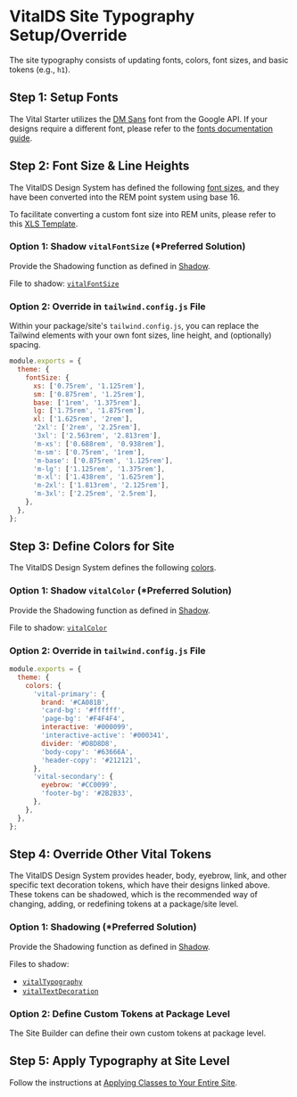 # VitalDS Site Typography Setup/Override

The site typography consists of updating fonts, colors, font sizes, and basic tokens (e.g., `h1`).

## Step 1: Setup Fonts

The Vital Starter utilizes the [DM Sans](https://fonts.google.com/specimen/DM+Sans) font from the
Google API. If your designs require a different font, please refer to the [fonts documentation
guide](/Development/Guides/BuildingSites/Typography/Fonts).

## Step 2: Font Size & Line Heights

The VitalDS Design System has defined the following [font
sizes](https://xd.adobe.com/view/fd6e4dde-2ecf-480a-aaaf-f5043cb04bf0-a83d/screen/d0c37949-f384-4a14-ad34-011d39ef62ba/specs/),
and they have been converted into the REM point system using base 16.

To facilitate converting a custom font size into REM units, please refer to this [XLS
Template](./assets/PXtoREMTemplate.xlsx).

### Option 1: Shadow `vitalFontSize` (*Preferred Solution)

Provide the Shadowing function as defined in [Shadow](./Vital_Shadow).

File to shadow:
[`vitalFontSize`](https://github.com/johnsonandjohnson/Bodiless-JS/blob/main/packages/vital-elements/src/components/Element/FontSize/tokens/vitalFontSize.ts)

### Option 2: Override in `tailwind.config.js` File

Within your package/site's `tailwind.config.js`, you can replace the Tailwind elements with
your own font sizes, line height, and (optionally) spacing.

```js
module.exports = {
  theme: {
    fontSize: {
      xs: ['0.75rem', '1.125rem'],
      sm: ['0.875rem', '1.25rem'],
      base: ['1rem', '1.375rem'],
      lg: ['1.75rem', '1.875rem'],
      xl: ['1.625rem', '2rem'],
      '2xl': ['2rem', '2.25rem'],
      '3xl': ['2.563rem', '2.813rem'],
      'm-xs': ['0.688rem', '0.938rem'],
      'm-sm': ['0.75rem', '1rem'],
      'm-base': ['0.875rem', '1.125rem'],
      'm-lg': ['1.125rem', '1.375rem'],
      'm-xl': ['1.438rem', '1.625rem'],
      'm-2xl': ['1.813rem', '2.125rem'],
      'm-3xl': ['2.25rem', '2.5rem'],
    },
  },
};
```

## Step 3: Define Colors for Site

The VitalDS Design System defines the following
[colors](https://xd.adobe.com/view/fd6e4dde-2ecf-480a-aaaf-f5043cb04bf0-a83d/screen/96d7b2f3-6afb-45fb-b808-075a24af2434/specs/).

### Option 1: Shadow `vitalColor` (*Preferred Solution)

Provide the Shadowing function as defined in [Shadow](./Vital_Shadow).

File to shadow:
[`vitalColor`](https://github.com/johnsonandjohnson/Bodiless-JS/blob/main/packages/vital-elements/src/components/Element/Color/tokens/vitalColor.ts)

### Option 2: Override in `tailwind.config.js` File

```js
module.exports = {
  theme: {
    colors: {
      'vital-primary': {
        brand: '#CA081B',
        'card-bg': '#ffffff',
        'page-bg': '#F4F4F4',
        interactive: '#000099',
        'interactive-active': '#000341',
        divider: '#D8D8D8',
        'body-copy': '#63666A',
        'header-copy': '#212121',
      },
      'vital-secondary': {
        eyebrow: '#CC0099',
        'footer-bg': '#2B2B33',
      },
    },
  },
};
```

## Step 4: Override Other Vital Tokens

The VitalDS Design System provides header, body, eyebrow, link, and other specific text decoration
tokens, which have their designs linked above. These tokens can be shadowed, which is the
recommended way of changing, adding, or redefining tokens at a package/site level.

### Option 1: Shadowing (*Preferred Solution)

Provide the Shadowing function as defined in [Shadow](./Vital_Shadow).

Files to shadow:

- [`vitalTypography`](https://github.com/johnsonandjohnson/Bodiless-JS/blob/main/packages/vital-elements/src/components/Element/Typography/tokens/vitalTypography.ts)
- [`vitalTextDecoration`](https://github.com/johnsonandjohnson/Bodiless-JS/blob/main/packages/vital-elements/src/components/Element/TextDecoration/tokens/vitalTextDecoration.ts)

### Option 2: Define Custom Tokens at Package Level

The Site Builder can define their own custom tokens at package level.

## Step 5: Apply Typography at Site Level

Follow the instructions at [Applying Classes to Your Entire
Site](/Development/Guides/BuildingSites/Typography/Typography#applying-classes-to-your-entire-site).
